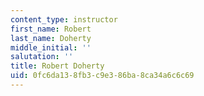 ```yaml
---
content_type: instructor
first_name: Robert
last_name: Doherty
middle_initial: ''
salutation: ''
title: Robert Doherty
uid: 0fc6da13-8fb3-c9e3-86ba-8ca34a6c6c69
---
```

